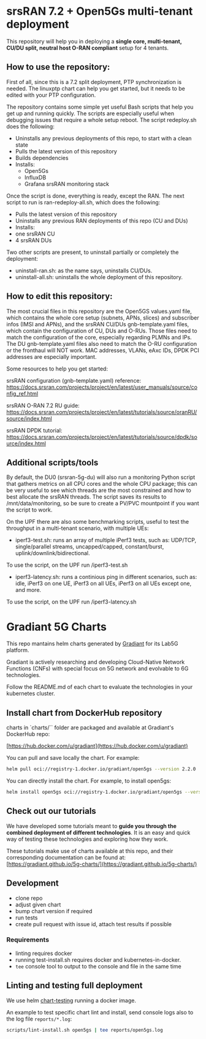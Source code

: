 # srsRAN 7.2 + Open5Gs multi-tenant deployment
This repository will help you in deploying a **single core, multi-tenant, CU/DU split, neutral host O-RAN compliant** setup for 4 tenants.

## How to use the repository:
First of all, since this is a 7.2 split deployment, PTP synchronization is needed. The linuxptp chart can help you get started, but it needs to be edited with your PTP configuration.

The repository contains some simple yet useful Bash scripts that help you get up and running quickly. The scripts are especially useful when debugging issues that require a whole setup reboot.
The script redeploy.sh does the following:
- Uninstalls any previous deployments of this repo, to start with a clean state
- Pulls the latest version of this repository
- Builds dependencies
- Installs:
  - Open5Gs
  - InfluxDB
  - Grafana srsRAN monitoring stack

Once the script is done, everything is ready, except the RAN.
The next script to run is ran-redeploy-all.sh, which does the following:
-  Pulls the latest version of this repository
-  Uninstalls any previous RAN deployments of this repo (CU and DUs)
-  Installs:
  - one srsRAN CU
  - 4 srsRAN DUs

Two other scripts are present, to uninstall partially or completely the deployment:
- uninstall-ran.sh: as the name says, uninstalls CU/DUs.
- uninstall-all.sh: uninstalls the whole deployment of this repository.

## How to edit this repository:
The most crucial files in this repository are the Open5GS values.yaml file, which contains the whole core setup (subnets, APNs, slices) and subscriber infos (IMSI and APNs), and the srsRAN CU/DUs gnb-template.yaml files, which contain the configuration of CU, DUs and O-RUs. Those files need to match the configuration of the core, especially regarding PLMNs and IPs. The DU gnb-template.yaml files also need to match the O-RU configuration or the fronthaul will NOT work. MAC addresses, VLANs, eAxc IDs, DPDK PCI addresses are especially important.

Some resources to help you get started:

srsRAN configuration (gnb-template.yaml) reference: https://docs.srsran.com/projects/project/en/latest/user_manuals/source/config_ref.html

srsRAN O-RAN 7.2 RU guide: https://docs.srsran.com/projects/project/en/latest/tutorials/source/oranRU/source/index.html

srsRAN DPDK tutorial: https://docs.srsran.com/projects/project/en/latest/tutorials/source/dpdk/source/index.html

## Additional scripts/tools

By default, the DU0 (srsran-5g-du) will also run a monitoring Python script that gathers metrics on all CPU cores and the whole CPU package; this can be very useful to see which threads are the most constrained and how to best allocate the srsRAN threads. The script saves its results to /mnt/data/monitoring, so be sure to create a PV/PVC mountpoint if you want the script to work.

On the UPF there are also some benchmarking scripts, useful to test the throughput in a multi-tenant scenario, with multiple UEs:

  -  iperf3-test.sh: runs an array of multiple iPerf3 tests, such as: UDP/TCP, single/parallel streams, uncapped/capped, constant/burst, uplink/downlink/bidirectional.

To use the script, on the UPF run /iperf3-test.sh <list of IPs:port iPerf3 servers> <number of runs>
  -  iperf3-latency.sh: runs a continious ping in different scenarios, such as: idle, iPerf3 on one UE, iPerf3 on all UEs, iPerf3 on all UEs except one, and more.

To use the script, on the UPF run /iperf3-latency.sh <list of IPs:port iPerf3 servers>


# Gradiant 5G Charts

This repo mantains helm charts generated by [Gradiant](https://www.gradiant.org) for its Lab5G platform.

Gradiant is actively researching and developing Cloud-Native Network Functions (CNFs) with special focus on 5G network and evolvable to 6G technologies.

Follow the README.md of each chart to evaluate the technologies in your kubernetes cluster.

## Install chart from DockerHub repository

charts in `charts/`` folder are packaged and available at Gradiant's DockerHub repo:  

[https://hub.docker.com/u/gradiant](https://hub.docker.com/u/gradiant)

You can pull and save locally the chart. For example:

```bash
helm pull oci://registry-1.docker.io/gradiant/open5gs --version 2.2.0
```

You can directly install the chart. For example, to install open5gs:

```bash
helm install open5gs oci://registry-1.docker.io/gradiant/open5gs --version 2.2.0
```

## Check out our tutorials

We have developed some tutorials meant to **guide you through the combined deployment of different technologies**. It is an easy and quick way of testing these technologies and exploring how they work.

These tutorials make use of charts available at this repo, and their corresponding documentation can be found at:
[https://gradiant.github.io/5g-charts/](https://gradiant.github.io/5g-charts/)

## Development

- clone repo
- adjust given chart
- bump chart version if required
- run tests
- create pull request with issue id, attach test results if possible

### Requirements

- linting requires docker
- running test-install.sh requires docker and kubernetes-in-docker.
- `tee` console tool to output to the console and file in the same time

## Linting and testing full deployment

We use helm [chart-testing](https://github.com/helm/chart-testing) running a docker image.

An example to test specific chart lint and install, send console logs also to the log file `reports/*.log`:

```bash
scripts/lint-install.sh open5gs | tee reports/open5gs.log
```
